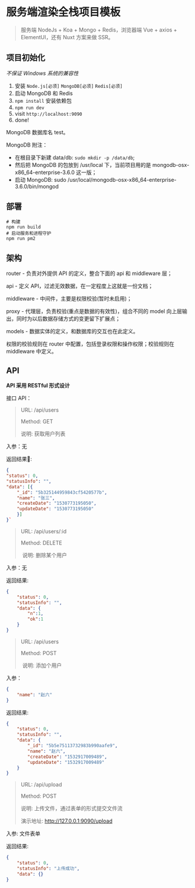 # 服务端渲染全栈项目模板

> 服务端 NodeJs + Koa + Mongo + Redis，浏览器端 Vue + axios + ElementUI，还有 Nuxt 方案来做 SSR。

## 项目初始化

*不保证 Windows 系统的兼容性*

1. 安装 `Node.js[必须]` `MongoDB[必须]` `Redis[必须]`
2. 启动 MongoDB 和 Redis
3. `npm install` 安装依赖包
4. `npm run dev`
5. visit `http://localhost:9090`
6. done!

MongoDB 数据库名 test。

MongoDB 附注：
- 在根目录下新建 data/db: `sudo mkdir -p /data/db`;
- 然后把 MongoDB 的包放到 /usr/local 下，当前项目用的是 mongodb-osx-x86_64-enterprise-3.6.0 这一版；
- 启动 MongoDB: sudo /usr/local/mongodb-osx-x86_64-enterprise-3.6.0/bin/mongod

## 部署

```shell
# 构建
npm run build
# 启动服务和进程守护
npm run pm2
```

## 架构

router - 负责对外提供 API 的定义，整合下面的 api 和 middleware 层；

api - 定义 API，过滤无效数据，在一定程度上这就是一份文档；

middleware - 中间件，主要是权限校验(暂时未启用)；

proxy - 代理层，负责校验(重点是数据的有效性)，组合不同的 model 向上层输出，同时为以后数据存储方式的变更留下扩展点；

models - 数据实体的定义，和数据库的交互也在此定义。

权限的校验规则在 router 中配置，包括登录权限和操作权限；校验规则在 middleware 中定义。

## API

**API 采用 RESTful 形式设计**

接口 API：

> URL: /api/users
> 
> Method: GET
> 
> 说明: 获取用户列表

入参：无

返回结果:

```json
{
"status": 0,
"statusInfo": "",
"data": [{
    "_id": "5b325144959843cf5420577b",
    "name": "张三",
    "createDate": "1530773195050",
    "updateDate": "1530773195050"
    }]
}`
```

> URL: /api/users/:id
> 
> Method: DELETE
> 
>  说明: 删除某个用户

入参：无

返回结果:

```json
{
    "status": 0,
    "statusInfo": "",
    "data": {
        "n":1,
        "ok":1
    }
}
```

> URL: /api/users
> 
> Method: POST
> 
>  说明: 添加个用户

入参：

```json
{
    "name": "赵六"
}
```

返回结果:

```json
{
    "status": 0,
    "statusInfo": "",
    "data": {
        "_id": "5b5e75113732983b990aafe9",
        "name": "赵六",
        "createDate": "1532917009489",
        "updateDate": "1532917009489"
    }
}
```

> URL: /api/upload
> 
> Method: POST
> 
> 说明: 上传文件，通过表单的形式提交文件流
> 
> 演示地址: http://127.0.0.1:9090/upload

入参: 文件表单

返回结果:

```json
{
    "status": 0,
    "statusInfo": "上传成功",
    "data": {}
}
```
